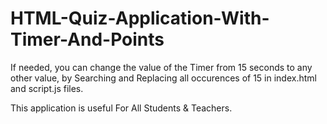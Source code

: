 # HTML-Quiz-Application-With-Timer-And-Points

If needed, you can change the value of the Timer from 15 seconds to any other value, by Searching and Replacing all occurences of 15 in index.html and script.js files.

This application is useful For All Students & Teachers.
